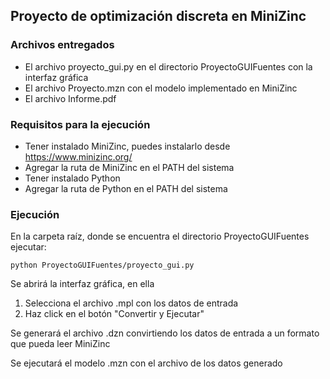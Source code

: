 ## Proyecto de optimización discreta en MiniZinc

### Archivos entregados
- El archivo proyecto_gui.py en el directorio ProyectoGUIFuentes con la interfaz gráfica
- El archivo Proyecto.mzn con el modelo implementado en MiniZinc
- El archivo Informe.pdf

### Requisitos para la ejecución
- Tener instalado MiniZinc, puedes instalarlo desde https://www.minizinc.org/
- Agregar la ruta de MiniZinc en el PATH del sistema
- Tener instalado Python
- Agregar la ruta de Python en el PATH del sistema

### Ejecución
En la carpeta raíz, donde se encuentra el directorio ProyectoGUIFuentes ejecutar:
```
python ProyectoGUIFuentes/proyecto_gui.py
```
Se abrirá la interfaz gráfica, en ella 
1. Selecciona el archivo .mpl con los datos de entrada
2. Haz click en el botón "Convertir y Ejecutar"

Se generará el archivo .dzn convirtiendo los datos de entrada a un formato que pueda leer MiniZinc

Se ejecutará el modelo .mzn con el archivo de los datos generado
